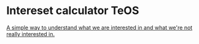 # Intereset calculator TeOS

[A simple way to understand what we are interested in and what we're not really interested in.](https://iaah04.github.io/interest-calculator-teos/)
